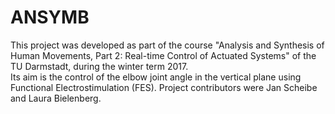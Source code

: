 # ANSYMB
This project was developed as part of the course "Analysis and Synthesis of Human Movements, Part 2: Real-time Control of Actuated Systems" of the TU Darmstadt, during the winter term 2017.  
Its aim is the control of the elbow joint angle in the vertical plane using Functional Electrostimulation (FES).
Project contributors were Jan Scheibe and Laura Bielenberg.
